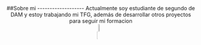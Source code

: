 <div align="center">
  ##Sobre mi 
  -------------------
  Actualmente soy estudiante de segundo de DAM y estoy trabajando mi TFG, además de desarrollar otros proyectos para seguir mi formacion 

  <div style="display:grid;align-items:center;justify-content:center">
    <img style="height:100%;width:49%;max-width: 100%" src="https://github-readme-stats.vercel.app/api?username=Frainx-06&theme=gotham&count_private=true&show_icons=true&include_all_commits=true"/>
    <img style="height:100%;width:49%;max-width: 10%" src="https://github-readme-stats.vercel.app/api/top-langs/?username=Frainx-06&layout=compact&theme=gotham&langs_count=8"/>
  </div>
</div>
